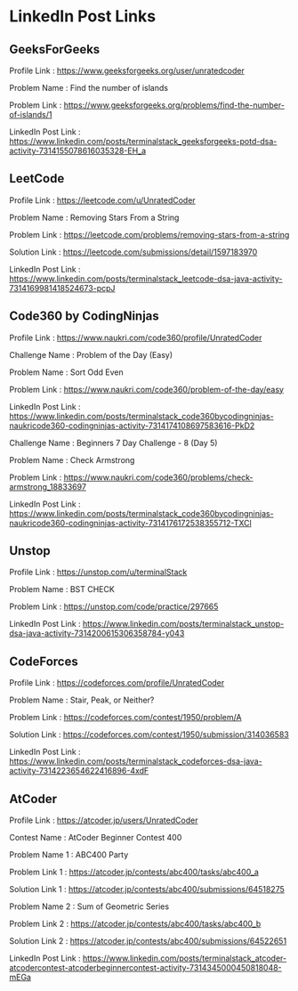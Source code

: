 # LinkedIn Post Links

## GeeksForGeeks

Profile Link : https://www.geeksforgeeks.org/user/unratedcoder

Problem Name : Find the number of islands

Problem Link : https://www.geeksforgeeks.org/problems/find-the-number-of-islands/1

LinkedIn Post Link : https://www.linkedin.com/posts/terminalstack_geeksforgeeks-potd-dsa-activity-7314155078616035328-EH_a

## LeetCode

Profile Link : https://leetcode.com/u/UnratedCoder

Problem Name : Removing Stars From a String

Problem Link : https://leetcode.com/problems/removing-stars-from-a-string

Solution Link : https://leetcode.com/submissions/detail/1597183970

LinkedIn Post Link : https://www.linkedin.com/posts/terminalstack_leetcode-dsa-java-activity-7314169981418524673-pcpJ

## Code360 by CodingNinjas

Profile Link : https://www.naukri.com/code360/profile/UnratedCoder

Challenge Name : Problem of the Day (Easy)

Problem Name : Sort Odd Even

Problem Link : https://www.naukri.com/code360/problem-of-the-day/easy

LinkedIn Post Link : https://www.linkedin.com/posts/terminalstack_code360bycodingninjas-naukricode360-codingninjas-activity-7314174108697583616-PkD2

Challenge Name : Beginners 7 Day Challenge - 8 (Day 5)

Problem Name : Check Armstrong

Problem Link : https://www.naukri.com/code360/problems/check-armstrong_18833697

LinkedIn Post Link : https://www.linkedin.com/posts/terminalstack_code360bycodingninjas-naukricode360-codingninjas-activity-7314176172538355712-TXCl

## Unstop

Profile Link : https://unstop.com/u/terminalStack

Problem Name : BST CHECK

Problem Link : https://unstop.com/code/practice/297665

LinkedIn Post Link : https://www.linkedin.com/posts/terminalstack_unstop-dsa-java-activity-7314200615306358784-y043

## CodeForces

Profile Link : https://codeforces.com/profile/UnratedCoder

Problem Name : Stair, Peak, or Neither?

Problem Link : https://codeforces.com/contest/1950/problem/A

Solution Link : https://codeforces.com/contest/1950/submission/314036583

LinkedIn Post Link : https://www.linkedin.com/posts/terminalstack_codeforces-dsa-java-activity-7314223654622416896-4xdF

## AtCoder

Profile Link : https://atcoder.jp/users/UnratedCoder

Contest Name : AtCoder Beginner Contest 400

Problem Name 1 : ABC400 Party

Problem Link 1 : https://atcoder.jp/contests/abc400/tasks/abc400_a

Solution Link 1 : https://atcoder.jp/contests/abc400/submissions/64518275

Problem Name 2 : Sum of Geometric Series

Problem Link 2 : https://atcoder.jp/contests/abc400/tasks/abc400_b

Solution Link 2 : https://atcoder.jp/contests/abc400/submissions/64522651

LinkedIn Post Link : https://www.linkedin.com/posts/terminalstack_atcoder-atcodercontest-atcoderbeginnercontest-activity-7314345000450818048-mEGa
